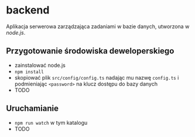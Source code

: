 # backend

Aplikacja serwerowa zarządzająca zadaniami w bazie danych, utworzona w *node.js*.

## Przygotowanie środowiska deweloperskiego

- zainstalować node.js
- `npm install`
- skopiować plik `src/config/config.ts` nadając mu nazwę `config.ts` i podmieniając `<password>` na klucz dostępu do bazy danych
- TODO

## Uruchamianie 

- `npm run watch` w tym katalogu
- TODO
